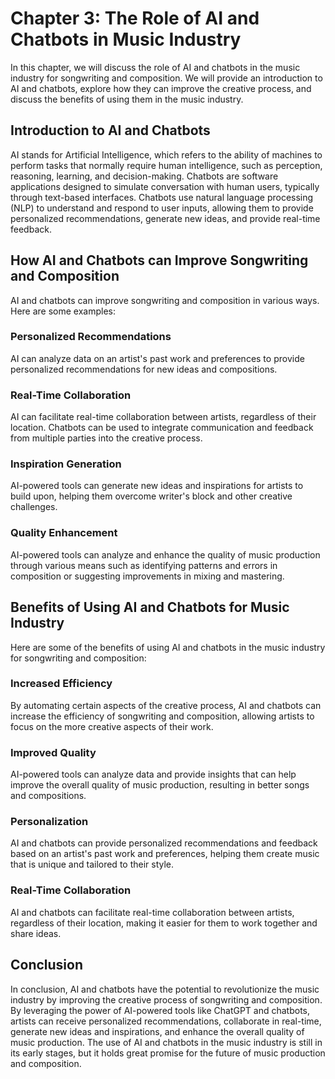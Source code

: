 Chapter 3: The Role of AI and Chatbots in Music Industry
========================================================

In this chapter, we will discuss the role of AI and chatbots in the music industry for songwriting and composition. We will provide an introduction to AI and chatbots, explore how they can improve the creative process, and discuss the benefits of using them in the music industry.

Introduction to AI and Chatbots
-------------------------------

AI stands for Artificial Intelligence, which refers to the ability of machines to perform tasks that normally require human intelligence, such as perception, reasoning, learning, and decision-making. Chatbots are software applications designed to simulate conversation with human users, typically through text-based interfaces. Chatbots use natural language processing (NLP) to understand and respond to user inputs, allowing them to provide personalized recommendations, generate new ideas, and provide real-time feedback.

How AI and Chatbots can Improve Songwriting and Composition
-----------------------------------------------------------

AI and chatbots can improve songwriting and composition in various ways. Here are some examples:

### Personalized Recommendations

AI can analyze data on an artist's past work and preferences to provide personalized recommendations for new ideas and compositions.

### Real-Time Collaboration

AI can facilitate real-time collaboration between artists, regardless of their location. Chatbots can be used to integrate communication and feedback from multiple parties into the creative process.

### Inspiration Generation

AI-powered tools can generate new ideas and inspirations for artists to build upon, helping them overcome writer's block and other creative challenges.

### Quality Enhancement

AI-powered tools can analyze and enhance the quality of music production through various means such as identifying patterns and errors in composition or suggesting improvements in mixing and mastering.

Benefits of Using AI and Chatbots for Music Industry
----------------------------------------------------

Here are some of the benefits of using AI and chatbots in the music industry for songwriting and composition:

### Increased Efficiency

By automating certain aspects of the creative process, AI and chatbots can increase the efficiency of songwriting and composition, allowing artists to focus on the more creative aspects of their work.

### Improved Quality

AI-powered tools can analyze data and provide insights that can help improve the overall quality of music production, resulting in better songs and compositions.

### Personalization

AI and chatbots can provide personalized recommendations and feedback based on an artist's past work and preferences, helping them create music that is unique and tailored to their style.

### Real-Time Collaboration

AI and chatbots can facilitate real-time collaboration between artists, regardless of their location, making it easier for them to work together and share ideas.

Conclusion
----------

In conclusion, AI and chatbots have the potential to revolutionize the music industry by improving the creative process of songwriting and composition. By leveraging the power of AI-powered tools like ChatGPT and chatbots, artists can receive personalized recommendations, collaborate in real-time, generate new ideas and inspirations, and enhance the overall quality of music production. The use of AI and chatbots in the music industry is still in its early stages, but it holds great promise for the future of music production and composition.
